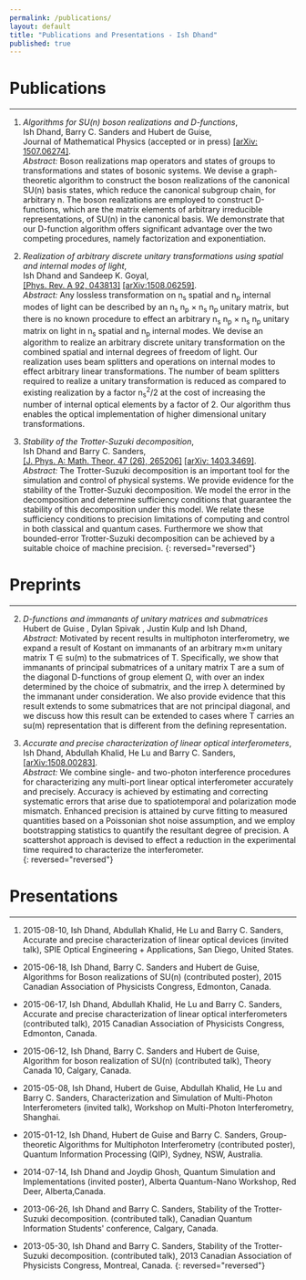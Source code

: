 ```yaml
---
permalink: /publications/
layout: default
title: "Publications and Presentations - Ish Dhand"
published: true
---
```










# Publications
------------------
1. _Algorithms for SU(n) boson realizations and D-functions_,  
Ish Dhand, Barry C. Sanders and Hubert de Guise,  
Journal of Mathematical Physics (accepted or in press)
[[arXiv: 1507.06274]](http://arxiv.org/abs/1507.06274).  
*Abstract:* Boson realizations map operators and states of groups to transformations and states of bosonic systems. We devise a graph-theoretic algorithm to construct the boson realizations of the canonical SU(n) basis states, which reduce the canonical subgroup chain, for arbitrary n. The boson realizations are employed to construct D-functions, which are the matrix elements of arbitrary irreducible representations, of SU(n) in the canonical basis. We demonstrate that our D-function algorithm offers significant advantage over the two competing procedures, namely factorization and exponentiation.

2. _Realization of arbitrary discrete unitary transformations using spatial and internal modes of light_,  
Ish Dhand and Sandeep K. Goyal,  
[[Phys. Rev. A 92, 043813]](http://journals.aps.org/pra/abstract/10.1103/PhysRevA.92.043813)  [[arXiv:1508.06259]](http://arxiv.org/abs/1508.06259).  
*Abstract:* Any lossless transformation on n<sub>s</sub> spatial and n<sub>p</sub> internal modes of light can be described by an n<sub>s</sub> n<sub>p</sub> × n<sub>s</sub> n<sub>p</sub> unitary matrix, but there is no known procedure to effect an arbitrary n<sub>s</sub> n<sub>p</sub> × n<sub>s</sub> n<sub>p</sub> unitary matrix on light in n<sub>s</sub> spatial and n<sub>p</sub> internal modes. We devise an algorithm to realize an arbitrary discrete unitary transformation on the combined spatial and internal degrees of freedom of light. Our realization uses beam splitters and operations on internal modes to effect arbitrary linear transformations. The number of beam splitters required to realize a unitary transformation is reduced as compared to existing realization by a factor n<sub>s</sub><sup>2</sup>/2 at the cost of increasing the number of internal optical elements by a factor of 2. Our algorithm thus enables the optical implementation of higher dimensional unitary transformations.

1. _Stability of the Trotter-Suzuki decomposition_,  
Ish Dhand and Barry C. Sanders,  
[[J. Phys. A: Math. Theor. 47 (26), 265206]](http://iopscience.iop.org/article/10.1088/1751-8113/47/26/265206)  [[arXiv: 1403.3469]](http://arxiv.org/abs/1403.3469).  
*Abstract:* The Trotter-Suzuki decomposition is an important tool for the simulation and control of physical systems. We provide evidence for the stability of the Trotter-Suzuki decomposition. We model the error in the decomposition and determine sufficiency conditions that guarantee the stability of this decomposition under this model. We relate these sufficiency conditions to precision limitations of computing and control in both classical and quantum cases. Furthermore we show that bounded-error Trotter-Suzuki decomposition can be achieved by a suitable choice of machine precision.
{: reversed="reversed"}

# Preprints
------------------
2. _D-functions and immanants of unitary matrices and submatrices_  
Hubert de Guise , Dylan Spivak , Justin Kulp and Ish Dhand,  
*Abstract:* Motivated by recent results in multiphoton interferometry, we expand a result of Kostant on immanants of an arbitrary m×m unitary matrix T ∈ su(m) to the submatrices of T. Specifically, we show that immanants of principal submatrices of a unitary matrix T are a sum of the diagonal D-functions of group element Ω, with over an index determined by the choice of submatrix, and the irrep λ determined by the immanant under consideration. We also provide evidence that this result extends to some submatrices that are not principal diagonal, and we discuss how this result can be extended to cases where T carries an su(m) representation that is different from the defining representation.  

1. _Accurate and precise characterization of linear optical interferometers_,  
Ish Dhand, Abdullah Khalid, He Lu and Barry C. Sanders,  
[[arXiv:1508.00283]](http://arxiv.org/abs/1508.00283).  
*Abstract:* We combine single- and two-photon interference procedures for characterizing any multi-port linear optical interferometer accurately and precisely. Accuracy is achieved by estimating and correcting systematic errors that arise due to spatiotemporal and polarization mode mismatch. Enhanced precision is attained by curve fitting to measured quantities based on a Poissonian shot noise assumption, and we employ bootstrapping statistics to quantify the resultant degree of precision. A scattershot approach is devised to effect a reduction in the experimental time required to characterize the interferometer.  
{: reversed="reversed"}

# Presentations
------------------

1. 2015-08-10, Ish Dhand, Abdullah Khalid, He Lu and Barry C. Sanders, Accurate and precise characterization of linear optical devices (invited talk), SPIE Optical Engineering + Applications, San Diego, United States. 

* 2015-06-18, Ish Dhand, Barry C. Sanders and Hubert de Guise, Algorithms for Boson realizations of SU(n) (contributed poster), 2015 Canadian Association of Physicists Congress, Edmonton, Canada.

* 2015-06-17, Ish Dhand, Abdullah Khalid, He Lu and Barry C. Sanders, Accurate and precise characterization of linear optical interferometers (contributed talk), 2015 Canadian Association of Physicists Congress, Edmonton, Canada.

* 2015-06-12, Ish Dhand, Barry C. Sanders and Hubert de Guise, Algorithm for boson realization of SU(n) (contributed talk), Theory Canada 10, Calgary, Canada. 

* 2015-05-08, Ish Dhand, Hubert de Guise, Abdullah Khalid, He Lu and Barry C. Sanders, Characterization and Simulation of Multi-Photon Interferometers (invited talk), Workshop on Multi-Photon Interferometry, Shanghai.

* 2015-01-12, Ish Dhand, Hubert de Guise and Barry C. Sanders, Group-theoretic Algorithms for Multiphoton Interferometry (contributed poster), Quantum Information Processing (QIP), Sydney, NSW, Australia. 

* 2014-07-14, Ish Dhand and Joydip Ghosh, Quantum Simulation and Implementations (invited poster), Alberta Quantum-Nano Workshop, Red Deer, Alberta,Canada.

* 2013-06-26, Ish Dhand and Barry C. Sanders, Stability of the Trotter-Suzuki decomposition. (contributed talk), Canadian Quantum Information Students' conference, Calgary, Canada.

* 2013-05-30, Ish Dhand and Barry C. Sanders, Stability of the Trotter-Suzuki decomposition. (contributed talk), 2013 Canadian Association of Physicists Congress, Montreal, Canada.
{: reversed="reversed"}
